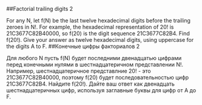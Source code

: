 ##Factorial trailing digits 2

For any N, let f(N) be the last twelve hexadecimal digits before the trailing zeroes in N!.
For example, the hexadecimal representation of 20! is 21C3677C82B40000,
so f(20) is the digit sequence 21C3677C82B4.
Find f(20!). Give your answer as twelve hexadecimal digits, using uppercase for the digits A to F.
##Конечные цифры факториалов 2

Для любого N пусть f(N) будет последними двенадцатью цифрами перед конечными нулями в шестнадцатеричном представлении N!.
Например, шестнадцатеричное представлние 20! - это 21C3677C82B40000,
поэтому f(20) будет последовательностью цифр 21C3677C82B4.
Найдите f(20!). Дайте ваш ответ как двенадцать шестнадцатеричных цифр, используя заглавные буквы для цифр от A до F.

